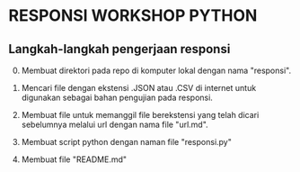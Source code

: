 # RESPONSI WORKSHOP PYTHON 

## Langkah-langkah pengerjaan responsi
0. Membuat direktori pada repo di komputer lokal dengan nama "responsi".

1. Mencari file dengan ekstensi .JSON atau .CSV di internet untuk digunakan sebagai bahan pengujian pada responsi. 

2. Membuat file untuk memanggil file berekstensi yang telah dicari sebelumnya melalui url dengan nama file "url.md".

3. Membuat script python dengan naman file "responsi.py"

4. Membuat file "README.md" 